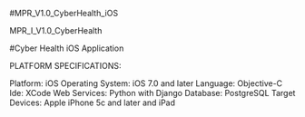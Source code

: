 #MPR_V1.0_CyberHealth_iOS

MPR_I_V1.0_CyberHealth

#Cyber Health iOS Application

PLATFORM SPECIFICATIONS:

Platform: iOS Operating System: iOS 7.0 and later Language: Objective-C Ide: XCode Web Services: Python with Django Database: PostgreSQL Target Devices: Apple iPhone 5c and later and iPad
